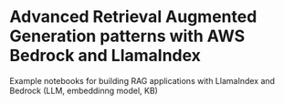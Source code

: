 # Advanced Retrieval Augmented Generation patterns with AWS Bedrock and LlamaIndex

Example notebooks for building RAG applications with LlamaIndex and Bedrock (LLM, embeddinng model, KB) 
